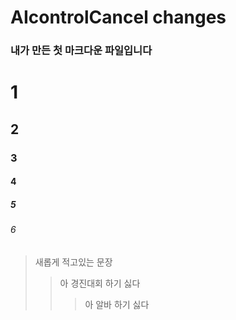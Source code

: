 # AIcontrolCancel changes

### 내가 만든 첫 마크다운 파일입니다

# 1
## 2
### 3
#### 4
##### 5
###### 6

> 새롭게 적고있는 문장
>> 아 경진대회 하기 싫다
>>>아 알바 하기 싫다